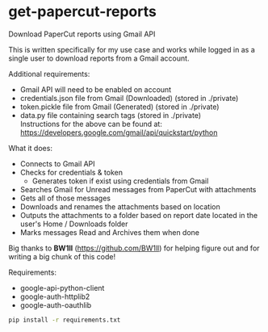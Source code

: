 # get-papercut-reports

Download PaperCut reports using Gmail API

This is written specifically for my use case and works while logged 
in as a single user to download reports from a Gmail account. 

Additional requirements:

* Gmail API will need to be enabled on account
* credentials.json file from Gmail (Downloaded) (stored in ./private)
* token.pickle file from Gmail (Generated) (stored in ./private)
* data.py file containing search tags (stored in ./private)  
Instructions for the above can be found at:  
https://developers.google.com/gmail/api/quickstart/python

What it does:

* Connects to Gmail API
* Checks for credentials & token
  * Generates token if exist using credentials from Gmail
* Searches Gmail for Unread messages from PaperCut with attachments
* Gets all of those messages
* Downloads and renames the attachments based on location
* Outputs the attachments to a folder based on report date located
  in the user's Home / Downloads folder
* Marks messages Read and Archives them when done

Big thanks to **BW1ll** (https://github.com/BW1ll) for helping figure out 
and for writing a big chunk of this code! 

Requirements: 

* google-api-python-client
* google-auth-httplib2
* google-auth-oauthlib

```bash
pip install -r requirements.txt
```
